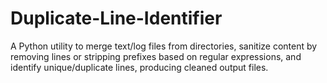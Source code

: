# Duplicate-Line-Identifier
A Python utility to merge text/log files from directories, sanitize content by removing lines or stripping prefixes based on regular expressions, and identify unique/duplicate lines, producing cleaned output files.
